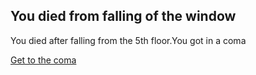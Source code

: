 ## You died from falling of the window

You died after falling from the 5th floor.You got in a coma

[Get to the coma](readme.md)
